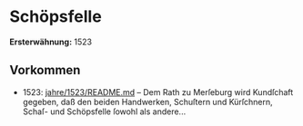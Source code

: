 # Schöpsfelle

**Ersterwähnung:** 1523

## Vorkommen
- 1523: [jahre/1523/README.md](../jahre/1523/README.md) – Dem Rath zu Merſeburg wird Kundſchaft gegeben,
daß den beiden Handwerken, Schuſtern und Kürſchnern,
Schaſ- und Schöpsfelle ſowohl als andere...
